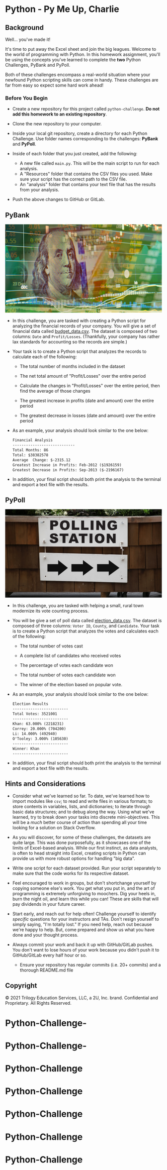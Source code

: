 # Python  - Py Me Up, Charlie

## Background

Well... you've made it!

It's time to put away the Excel sheet and join the big leagues. Welcome to the world of programming with Python. In this homework assignment, you'll be using the concepts you've learned to complete the **two** Python Challenges, PyBank and PyPoll.

Both of these challenges encompass a real-world situation where your newfound Python scripting skills can come in handy. These challenges are far from easy so expect some hard work ahead!

### Before You Begin

* Create a new repository for this project called `python-challenge`. **Do not add this homework to an existing repository**.

* Clone the new repository to your computer.

* Inside your local git repository, create a directory for each Python Challenge. Use folder names corresponding to the challenges: **PyBank** and  **PyPoll**.

* Inside of each folder that you just created, add the following:

  * A new file called `main.py`. This will be the main script to run for each analysis.
  * A "Resources" folder that contains the CSV files you used. Make sure your script has the correct path to the CSV file.
  * An "analysis" folder that contains your text file that has the results from your analysis.

* Push the above changes to GitHub or GitLab.

## PyBank

![Revenue](Images/revenue-per-lead.png)

* In this challenge, you are tasked with creating a Python script for analyzing the financial records of your company. You will give a set of financial data called [budget_data.csv](PyBank/Resources/budget_data.csv). The dataset is composed of two columns: `Date` and `Profit/Losses`. (Thankfully, your company has rather lax standards for accounting so the records are simple.)

* Your task is to create a Python script that analyzes the records to calculate each of the following:

  * The total number of months included in the dataset

  * The net total amount of "Profit/Losses" over the entire period

  * Calculate the changes in "Profit/Losses" over the entire period, then find the average of those changes

  * The greatest increase in profits (date and amount) over the entire period

  * The greatest decrease in losses (date and amount) over the entire period

* As an example, your analysis should look similar to the one below:

  ```text
  Financial Analysis
  ----------------------------
  Total Months: 86
  Total: $38382578
  Average  Change: $-2315.12
  Greatest Increase in Profits: Feb-2012 ($1926159)
  Greatest Decrease in Profits: Sep-2013 ($-2196167)
  ```

* In addition, your final script should both print the analysis to the terminal and export a text file with the results.

## PyPoll

![Vote Counting](Images/Vote_counting.png)

* In this challenge, you are tasked with helping a small, rural town modernize its vote counting process.

* You will be give a set of poll data called [election_data.csv](PyPoll/Resources/election_data.csv). The dataset is composed of three columns: `Voter ID`, `County`, and `Candidate`. Your task is to create a Python script that analyzes the votes and calculates each of the following:

  * The total number of votes cast

  * A complete list of candidates who received votes

  * The percentage of votes each candidate won

  * The total number of votes each candidate won

  * The winner of the election based on popular vote.

* As an example, your analysis should look similar to the one below:

  ```text
  Election Results
  -------------------------
  Total Votes: 3521001
  -------------------------
  Khan: 63.000% (2218231)
  Correy: 20.000% (704200)
  Li: 14.000% (492940)
  O'Tooley: 3.000% (105630)
  -------------------------
  Winner: Khan
  -------------------------
  ```

* In addition, your final script should both print the analysis to the terminal and export a text file with the results.

## Hints and Considerations

* Consider what we've learned so far. To date, we've learned how to import modules like `csv`; to read and write files in various formats; to store contents in variables, lists, and dictionaries; to iterate through basic data structures; and to debug along the way. Using what we've learned, try to break down your tasks into discrete mini-objectives. This will be a _much_ better course of action than spending all your time looking for a solution on Stack Overflow.

* As you will discover, for some of these challenges, the datasets are quite large. This was done purposefully, as it showcases one of the limits of Excel-based analysis. While our first instinct, as data analysts, is often to head straight into Excel, creating scripts in Python can provide us with more robust options for handling "big data".

* Write one script for each dataset provided. Run your script separately to make sure that the code works for its respective dataset.

* Feel encouraged to work in groups, but don't shortchange yourself by copying someone else's work. You get what you put in, and the art of programming is extremely unforgiving to moochers. Dig your heels in, burn the night oil, and learn this while you can! These are skills that will pay dividends in your future career.

* Start early, and reach out for help often! Challenge yourself to identify _specific_ questions for your instructors and TAs. Don't resign yourself to simply saying, "I'm totally lost." If you need help, reach out because we're happy to help. But, come prepared and show us what you have done and your thought process.

* Always commit your work and back it up with GitHub/GitLab pushes. You don't want to lose hours of your work because you didn't push it to GitHub/GitLab every half hour or so.

  * Ensure your repository has regular commits (i.e. 20+ commits) and a thorough README.md file



## Copyright

© 2021 Trilogy Education Services, LLC, a 2U, Inc. brand. Confidential and Proprietary. All Rights Reserved.
# Python-Challenge-
# Python-Challenge-
# Python-Challenge
# Python-Challenge
# Python-Challenge
# Python-Challenge
# Python-Challenge
